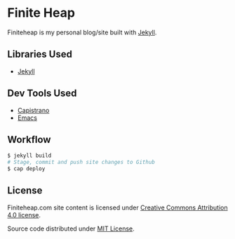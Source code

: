 # Finite Heap #

Finiteheap is my personal blog/site built with
[Jekyll](http://jekyllrb.com).

## Libraries Used ##
+ [Jekyll](http://jekyllrb.com)

## Dev Tools Used ##
+ [Capistrano](http://capistranorb.com/)
+ [Emacs](http://emacsformacosx.com)

## Workflow ##

```bash
$ jekyll build
# Stage, commit and push site changes to Github
$ cap deploy
```

## License ##

Finiteheap.com site content is licensed under [Creative Commons
Attribution 4.0 license](https://creativecommons.org/licenses/by/4.0/).

Source code distributed under [MIT License](http://finiteheap.com/MIT-LICENSE).
